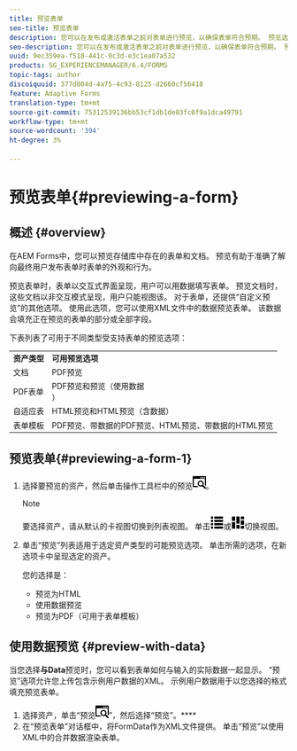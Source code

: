 ```yaml
---
title: 预览表单
seo-title: 预览表单
description: 您可以在发布或激活表单之前对表单进行预览，以确保表单符合预期。 预览选项可能因支持的表单类型而异。
seo-description: 您可以在发布或激活表单之前对表单进行预览，以确保表单符合预期。 预览选项可能因支持的表单类型而异。
uuid: 9ec359ea-f518-441c-9c3d-e3c1ea07a532
products: SG_EXPERIENCEMANAGER/6.4/FORMS
topic-tags: author
discoiquuid: 377d804d-4a75-4c93-8125-d2660cf56418
feature: Adaptive Forms
translation-type: tm+mt
source-git-commit: 75312539136bb53cf1db1de03fc0f9a1dca49791
workflow-type: tm+mt
source-wordcount: '394'
ht-degree: 3%

---
```



# 预览表单{#previewing-a-form}

## 概述 {#overview}

在AEM Forms中，您可以预览存储库中存在的表单和文档。 预览有助于准确了解向最终用户发布表单时表单的外观和行为。

预览表单时，表单以交互式界面呈现，用户可以用数据填写表单。 预览文档时，这些文档以非交互模式呈现，用户只能视图该。 对于表单，还提供“自定义预览”的其他选项。 使用此选项，您可以使用XML文件中的数据预览表单。 该数据会填充正在预览的表单的部分或全部字段。

下表列表了可用于不同类型受支持表单的预览选项：

<table> 
 <tbody>
  <tr>
   <td><strong>资产类型</strong><br /> </td> 
   <td><strong>可用预览选项</strong><br /> </td> 
  </tr>
  <tr>
   <td>文档</td> 
   <td>PDF预览</td> 
  </tr>
  <tr>
   <td>PDF表单</td> 
   <td>PDF预览和预览（使用数据<br />） </td> 
  </tr>
  <tr>
   <td>自适应表</td> 
   <td>HTML预览和HTML预览（含数据）</td> 
  </tr>
  <tr>
   <td>表单模板</td> 
   <td>PDF预览、带数据的PDF预览、HTML预览、带数据的HTML预览<br /> </td> 
  </tr>
 </tbody>
</table>

## 预览表单{#previewing-a-form-1}

1. 选择要预览的资产，然后单击操作工具栏中的预览![aem6forms_预览](assets/aem6forms_preview.png)。

   >[!NOTE]
   >
   >要选择资产，请从默认的卡视图切换到列表视图。 单击![aem6forms_viewlist](assets/aem6forms_viewlist.png)或![aem6forms_viewcard](assets/aem6forms_viewcard.png)切换视图。

1. 单击“预览”列表适用于选定资产类型的可能预览选项。 单击所需的选项，在新选项卡中呈现选定的资产。

   您的选择是：

   * 预览为HTML
   * 使用数据预览
   * 预览为PDF（可用于表单模板）

## 使用数据预览 {#preview-with-data}

当您选择&#x200B;**与Data**&#x200B;预览时，您可以看到表单如何与输入的实际数据一起显示。 “预览”选项允许您上传包含示例用户数据的XML。 示例用户数据用于以您选择的格式填充预览表单。

1. 选择资产，单击“预览![aem6forms_预览](assets/aem6forms_preview.png)”，然后选择“预览”。****
1. 在“预览表单”对话框中，将FormData作为XML文件提供。 单击“预览”以使用XML中的合并数据渲染表单。

